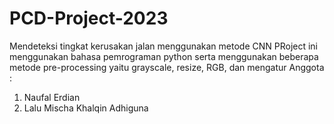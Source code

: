 # PCD-Project-2023
Mendeteksi tingkat kerusakan jalan menggunakan metode CNN
PRoject ini menggunakan bahasa pemrograman python serta menggunakan beberapa metode pre-processing yaitu grayscale, resize, RGB, dan mengatur
Anggota :
1. Naufal Erdian
2. Lalu Mischa Khalqin Adhiguna
